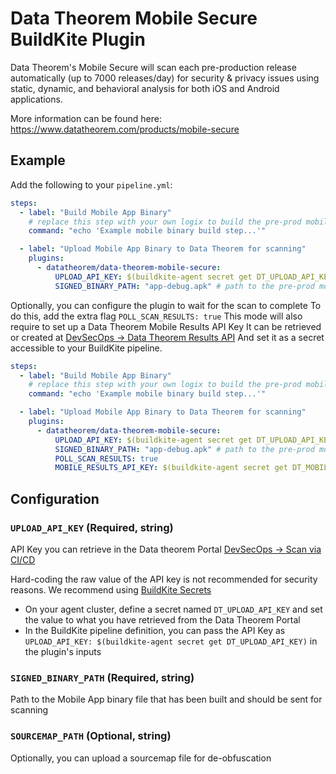 # Data Theorem Mobile Secure BuildKite Plugin

Data Theorem's Mobile Secure will scan each pre-production release automatically (up to 7000 releases/day)
for security & privacy issues using static, dynamic, and behavioral analysis for both iOS and Android applications.

More information can be found here:  
https://www.datatheorem.com/products/mobile-secure

## Example

Add the following to your `pipeline.yml`:

```yml
steps:
  - label: "Build Mobile App Binary"
    # replace this step with your own logix to build the pre-prod mobile binary that you want to scan
    command: "echo 'Example mobile binary build step...'"

  - label: "Upload Mobile App Binary to Data Theorem for scanning"
    plugins:
      - datatheorem/data-theorem-mobile-secure:
          UPLOAD_API_KEY: $(buildkite-agent secret get DT_UPLOAD_API_KEY)
          SIGNED_BINARY_PATH: "app-debug.apk" # path to the pre-prod mobile binary built in the previous step
```

Optionally, you can configure the plugin to wait for the scan to complete
To do this, add the extra flag `POLL_SCAN_RESULTS: true`
This mode will also require to set up a Data Theorem Mobile Results API Key
It can be retrieved or created at [DevSecOps -> Data Theorem Results API](https://www.securetheorem.com/devsecops/v2/results_api_access)
And set it as a secret accessible to your BuildKite pipeline.

```yml
steps:
  - label: "Build Mobile App Binary"
    # replace this step with your own logix to build the pre-prod mobile binary that you want to scan
    command: "echo 'Example mobile binary build step...'"

  - label: "Upload Mobile App Binary to Data Theorem for scanning"
    plugins:
      - datatheorem/data-theorem-mobile-secure:
          UPLOAD_API_KEY: $(buildkite-agent secret get DT_UPLOAD_API_KEY)
          SIGNED_BINARY_PATH: "app-debug.apk" # path to the pre-prod mobile binary built in the previous step
          POLL_SCAN_RESULTS: true
          MOBILE_RESULTS_API_KEY: $(buildkite-agent secret get DT_MOBILE_RESULTS_API_KEY)
```

## Configuration

### `UPLOAD_API_KEY` (Required, string)
API Key you can retrieve in the Data theorem Portal [DevSecOps -> Scan via CI/CD](https://www.securetheorem.com/devsecops/v2/scancicd)

Hard-coding the raw value of the API key is not recommended for security reasons.
We recommend using [BuildKite Secrets](https://buildkite.com/docs/pipelines/security/secrets/buildkite-secrets)

- On your agent cluster, define a secret named `DT_UPLOAD_API_KEY` and set the value to what you have retrieved from the Data Theorem Portal
- In the BuildKite pipeline definition, you can pass the API Key as `UPLOAD_API_KEY: $(buildkite-agent secret get DT_UPLOAD_API_KEY)` in the plugin's inputs

### `SIGNED_BINARY_PATH` (Required, string)
Path to the Mobile App binary file that has been built and should be sent for scanning

### `SOURCEMAP_PATH` (Optional, string)
Optionally, you can upload a sourcemap file for de-obfuscation